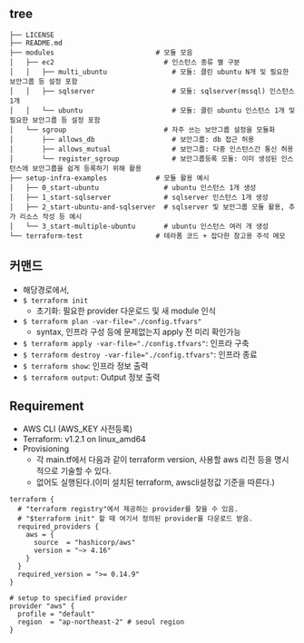 ## tree
```
├── LICENSE
├── README.md
├── modules                         # 모듈 모음
│   ├── ec2                           # 인스턴스 종류 별 구분
│   │   ├── multi_ubuntu                # 모듈: 클린 ubuntu N개 및 필요한 보안그룹 등 설정 포함
│   │   ├── sqlserver                   # 모듈: sqlserver(mssql) 인스턴스 1개
│   │   └── ubuntu                      # 모듈: 클린 ubuntu 인스턴스 1개 및 필요한 보안그룹 등 설정 포함
│   └── sgroup                        # 자주 쓰는 보안그룹 설정을 모듈화
│       ├── allows_db                   # 보안그룹: db 접근 허용
│       ├── allows_mutual               # 보안그룹: 다중 인스턴스간 통신 허용
│       └── register_sgroup             # 보안그룹등록 모듈: 이미 생성된 인스턴스에 보안그룹을 쉽게 등록하기 위해 활용
├── setup-infra-examples            # 모듈 활용 예시
│   ├── 0_start-ubuntu                # ubuntu 인스턴스 1개 생성
│   ├── 1_start-sqlserver             # sqlserver 인스턴스 1개 생성
│   ├── 2_start-ubuntu-and-sqlserver  # sqlserver 및 보안그룹 모듈 활용, 추가 리소스 작성 등 예시
│   └── 3_start-multiple-ubuntu       # ubuntu 인스턴스 여러 개 생성
└── terraform-test                  # 테라폼 코드 + 잡다한 참고용 주석 메모
```

## 커맨드
- 해당경로에서,
- `$ terraform init`
  - 초기화: 필요한 provider 다운로드 및 새 module 인식
- `$ terraform plan -var-file="./config.tfvars"`
  - syntax, 인프라 구성 등에 문제없는지 apply 전 미리 확인가능
- `$ terraform apply -var-file="./config.tfvars"`: 인프라 구축
- `$ terraform destroy -var-file="./config.tfvars"`: 인프라 종료
- `$ terraform show`: 인프라 정보 출력
- `$ terraform output`: Output 정보 출력

## Requirement
- AWS CLI (AWS_KEY 사전등록)
- Terraform: v1.2.1 on linux_amd64
- Provisioning
  - 각 main.tf에서 다음과 같이 terraform version, 사용할 aws 리전 등을 명시적으로 기술할 수 있다.
  - 없어도 실행된다.(이미 설치된 terraform, awscli설정값 기준을 따른다.)
```
terraform {
  # "terraform registry"에서 제공하는 provider를 찾을 수 있음.
  # "$terraform init" 할 때 여기서 정의된 provider를 다운로드 받음.
  required_providers {
    aws = {
      source  = "hashicorp/aws"
      version = "~> 4.16"
    }
  }
  required_version = ">= 0.14.9"
}

# setup to specified provider
provider "aws" {
  profile = "default"
  region  = "ap-northeast-2" # seoul region
}
```